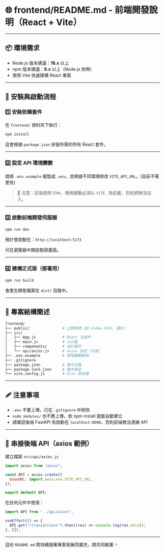# 🌐 frontend/README.md - 前端開發說明（React + Vite）

---

## 📦 環境需求

- Node.js 版本建議：**18.x** 以上
- npm 版本建議：**9.x** 以上（Node.js 附帶）
- 使用 Vite 快速建構 React 專案

---

## 🚀 安裝與啟動流程

### 1️⃣ 安裝依賴套件

在 `frontend/` 資料夾下執行：

```bash
npm install
```

這會根據 `package.json` 安裝所需的所有 React 套件。

---

### 2️⃣ 設定 API 環境變數

請將 `.env.example` 複製成 `.env`，並根據不同環境修改 `VITE_API_URL`。(目前不需更改)

> 📌 注意：前端使用 Vite，環境變數必須以 `VITE_` 為前置，否則將無法註入。

---

### 3️⃣ 啟動前端開發伺服器

```bash
npm run dev
```

預計會啟動在：`http://localhost:5173`

可在瀏覽器中開啟驗證畫面。

---

### 4️⃣ 建構正式版（部署用）

```bash
npm run build
```

會產生靜態檔案在 `dist/` 目錄中。

---

## 📁 專案結構簡述

```bash
frontend/
├── public/               # 公開資源（如 index.html、圖片）
├── src/
│   ├── App.js            # React 主組件
│   ├── main.js           # 入口點
│   ├── components/       # 自訂組件
│   └── api/axios.js      # axios 設定（可選）
├── .env.example          # 環境變數範例
├── .gitignore
├── package.json          # 套件定義
├── package-lock.json     # 套件鎖定
└── vite.config.js        # Vite 設定檔
```

---

## 🩹 注意事項

- `.env` 不要上傳，已在 `.gitignore` 中排除
- `node_modules/` 也不應上傳，依 npm install 就能自動建立
- 請確認後端 FastAPI 有啟動在 `localhost:8000`，否則前端無法連線 API

---

## 🔗 串接後端 API（axios 範例）

建立檔案 `src/api/axios.js`

```javascript
import axios from "axios";

const API = axios.create({
  baseURL: import.meta.env.VITE_API_URL,
});

export default API;
```

在任何元件中使用：

```javascript
import API from "../api/axios";

useEffect(() => {
  API.get("/transactions").then((res) => console.log(res.data));
}, []);
```

---

這份 `README.md` 將持續隨著專案發展而擴充，請共同維護 ✨
